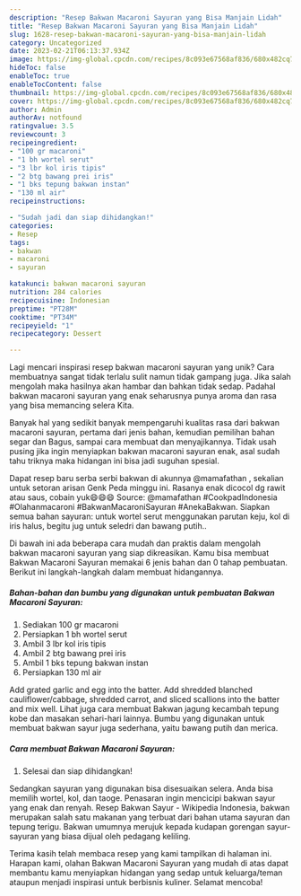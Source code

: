 ```yaml
---
description: "Resep Bakwan Macaroni Sayuran yang Bisa Manjain Lidah"
title: "Resep Bakwan Macaroni Sayuran yang Bisa Manjain Lidah"
slug: 1628-resep-bakwan-macaroni-sayuran-yang-bisa-manjain-lidah
category: Uncategorized
date: 2023-02-21T06:13:37.934Z
image: https://img-global.cpcdn.com/recipes/8c093e67568af836/680x482cq70/bakwan-macaroni-sayuran-foto-resep-utama.jpg
hideToc: false
enableToc: true
enableTocContent: false
thumbnail: https://img-global.cpcdn.com/recipes/8c093e67568af836/680x482cq70/bakwan-macaroni-sayuran-foto-resep-utama.jpg
cover: https://img-global.cpcdn.com/recipes/8c093e67568af836/680x482cq70/bakwan-macaroni-sayuran-foto-resep-utama.jpg
author: Admin
authorAv: notfound
ratingvalue: 3.5
reviewcount: 3
recipeingredient:
- "100 gr macaroni"
- "1 bh wortel serut"
- "3 lbr kol iris tipis"
- "2 btg bawang prei iris"
- "1 bks tepung bakwan instan"
- "130 ml air"
recipeinstructions:

- "Sudah jadi dan siap dihidangkan!"
categories:
- Resep
tags:
- bakwan
- macaroni
- sayuran

katakunci: bakwan macaroni sayuran 
nutrition: 284 calories
recipecuisine: Indonesian
preptime: "PT28M"
cooktime: "PT34M"
recipeyield: "1"
recipecategory: Dessert

---
```





Lagi mencari inspirasi resep bakwan macaroni sayuran yang unik? Cara membuatnya sangat tidak terlalu sulit namun tidak gampang juga. Jika salah mengolah maka hasilnya akan hambar dan bahkan tidak sedap. Padahal bakwan macaroni sayuran yang enak seharusnya punya aroma dan rasa yang bisa memancing selera Kita.





Banyak hal yang sedikit banyak mempengaruhi kualitas rasa dari bakwan macaroni sayuran, pertama dari jenis bahan, kemudian pemilihan bahan segar dan Bagus, sampai cara membuat dan menyajikannya. Tidak usah pusing jika ingin menyiapkan bakwan macaroni sayuran enak,      asal sudah tahu triknya maka hidangan ini bisa jadi suguhan spesial.














Dapat resep baru serba serbi bakwan di akunnya @mamafathan , sekalian untuk setoran arisan Genk Peda minggu ini. Rasanya enak dicocol dg rawit atau saus, cobain yuk😄😄😄 Source: @mamafathan #CookpadIndonesia #Olahanmacaroni #BakwanMacaroniSayuran #AnekaBakwan. Siapkan semua bahan sayuran: untuk wortel serut menggunakan parutan keju, kol di iris halus, begitu jug untuk seledri dan bawang putih..






Di bawah ini ada beberapa cara mudah dan praktis dalam mengolah bakwan macaroni sayuran yang siap dikreasikan. Kamu bisa membuat Bakwan Macaroni Sayuran memakai 6 jenis bahan dan 0 tahap pembuatan. Berikut ini langkah-langkah dalam membuat hidangannya.

<!--inarticleads1-->

##### Bahan-bahan dan bumbu yang digunakan untuk pembuatan Bakwan Macaroni Sayuran:

1. Sediakan 100 gr macaroni
1. Persiapkan 1 bh wortel serut
1. Ambil 3 lbr kol iris tipis
1. Ambil 2 btg bawang prei iris
1. Ambil 1 bks tepung bakwan instan
1. Persiapkan 130 ml air


Add grated garlic and egg into the batter. Add shredded blanched cauliflower/cabbage, shredded carrot, and sliced scallions into the batter and mix well. Lihat juga cara membuat Bakwan jagung kecambah tepung kobe dan masakan sehari-hari lainnya. Bumbu yang digunakan untuk membuat bakwan sayur juga sederhana, yaitu bawang putih dan merica. 

<!--inarticleads2-->

##### Cara membuat Bakwan Macaroni Sayuran:


1. Selesai dan siap dihidangkan!

Sedangkan sayuran yang digunakan bisa disesuaikan selera. Anda bisa memilih wortel, kol, dan taoge. Penasaran ingin mencicipi bakwan sayur yang enak dan renyah. Resep Bakwan Sayur - Wikipedia Indonesia, bakwan merupakan salah satu makanan yang terbuat dari bahan utama sayuran dan tepung terigu. Bakwan umumnya merujuk kepada kudapan gorengan sayur-sayuran yang biasa dijual oleh pedagang keliling. 

Terima kasih telah membaca resep yang kami tampilkan di halaman ini. Harapan kami, olahan Bakwan Macaroni Sayuran yang mudah di atas dapat membantu kamu menyiapkan hidangan yang sedap untuk keluarga/teman ataupun menjadi inspirasi untuk berbisnis kuliner. Selamat mencoba!
